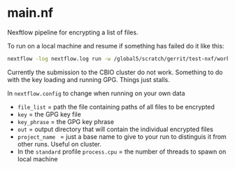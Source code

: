 # main.nf #

Nexftlow pipeline for encrypting a list of files.

To run on a local machine and resume if something has failed do it like this:

```bash
nextflow -log nextflow.log run -w /global5/scratch/gerrit/test-nxf/work/ -c /home/gerrit/code/bioinftk/transfer-prep/encrypt/nextflow.config /home/gerrit/code/bioinftk/transfer-prep/encrypt/main.nf -profile standard -resume
```

Currently the submission to the CBIO cluster do not work. Something to do with the key loading and running GPG. Things just stalls. 


In `nextflow.config` to change when running on your own data

* `file_list` = path the file containing paths of all files to be encrypted
* `key` = the GPG key file
* `key_phrase` = the GPG key phrase
* `out` = output directory that will contain the individual encrypted files
* `project_name ` = just a base name to give to your run to distinguis it from other runs. Useful on cluster.
* In the `standard` profile `process.cpu` = the number of threads to spawn on local machine



